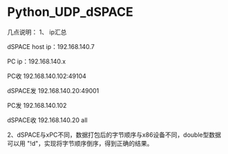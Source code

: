 # Python_UDP_dSPACE

几点说明：
1、 ip汇总

dSPACE host ip：192.168.140.7

PC ip：192.168.140.x

PC收 192.168.140.102:49104

dSPACE发 192.168.140.20:49001

PC发 192.168.140.102

dSPACE收 192.168.140.20 all

2、dSPACE与xPC不同，数据打包后的字节顺序与x86设备不同，double型数据可以用 "!d"，实现将字节顺序倒序，得到正确的结果。
